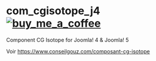# com_cgisotope_j4  &nbsp;&nbsp;&nbsp;&nbsp;&nbsp;&nbsp;<a href="https://buymeacoffee.com/conseilgouz" >![buy_me_a_coffee](https://github.com/conseilgouz/plg_system_cgwebp_j4/assets/19435246/4fda4cb5-64f1-4717-81ae-c71a0fc26c2d)</a>

 Component CG Isotope for Joomla! 4 & Joomla! 5

Voir https://www.conseilgouz.com/composant-cg-isotope
